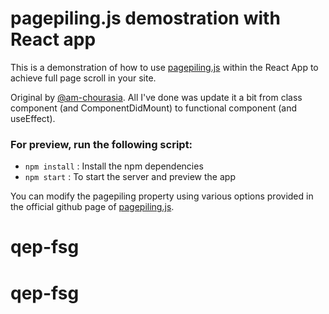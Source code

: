 # pagepiling.js demostration with React app

This is a demonstration of how to use [pagepiling.js](https://alvarotrigo.com/pagePiling/) within the React App to achieve full page scroll in your site.

Original by [@am-chourasia](https://github.com/am-chourasia). All I've done was update it a bit from class component (and ComponentDidMount) to functional component (and useEffect).

### For preview, run the following script:

- `npm install` : Install the npm dependencies
- `npm start` : To start the server and preview the app

You can modify the pagepiling property using various options provided in the official github page of [pagepiling.js](https://github.com/alvarotrigo/pagePiling.js).
# qep-fsg
# qep-fsg
